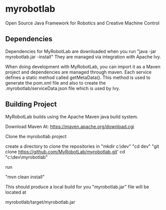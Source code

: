 myrobotlab
==========

Open Source Java Framework for Robotics and Creative Machine Control


## Dependencies

Dependencies for MyRobotLab are downloaded when you run "java -jar myrobotlab.jar -install"
They are managed via integration with Apache Ivy.

When doing development with MyRobotLab, you can import it as a Maven project and dependencies are managed through maven.
Each service defines a static method called getMetaData().  This method is used to generate the pom.xml file and also to create the .myrobotlab/serviceData.json file which is used by Ivy.

## Building Project

MyRobotLab builds using the Apache Maven java build system.

Download Maven At:
https://maven.apache.org/download.cgi
 
Clone the myrobotlab project

create a directory to clone the repositories in
"mkdir c:\dev"
"cd dev"
"git clone https://github.com/MyRobotLab/myrobotlab.git'
cd "c:\dev\myrobotlab"

run 

"mvn clean install"  

This should produce a local build for you "myrobotlab.jar" file will be located at

myrobotlab/target/myrobotlab.jar   

